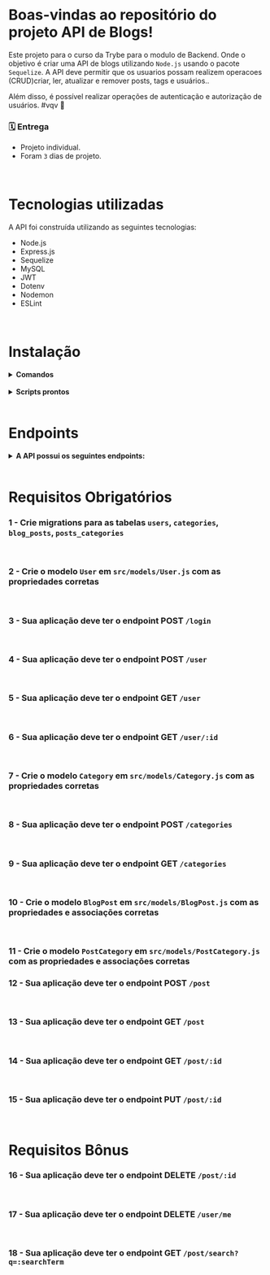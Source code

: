 # Boas-vindas ao repositório do projeto API de Blogs!

Este projeto para o curso da Trybe para o modulo de Backend. Onde o objetivo é criar uma API de blogs utilizando `Node.js` usando o pacote `Sequelize`. A API deve permitir que os usuarios possam realizem operacoes (CRUD)criar, ler, atualizar e remover posts, tags e usuários..

Além disso, é possível realizar operações de autenticação e autorização de usuários.
#vqv 🚀

### 🗓 Entrega 
* Projeto individual.
* Foram `3` dias de projeto.

<br />

# Tecnologias utilizadas

A API foi construída utilizando as seguintes tecnologias:

- Node.js
- Express.js
- Sequelize
- MySQL
- JWT
- Dotenv
- Nodemon
- ESLint

<br />

# Instalação

<details>
  <summary><strong>Comandos</strong></summary>
  Antes de começar a instalação, verifique se você possui o Node.js e o MySQL instalados em sua máquina.

  <br />
<<<<<<< HEAD
  * Dica: Para testar os endpoints recomendo usar a extensão Thunder Client

  <br />
=======
>>>>>>> 3cd9c460c41b550eff2973bc8053b5d4bf127b23

  ####  1 - Clone este repositório para sua máquina local usando o seguinte comando no terminal:
  `git clone https://github.com/lucascbb/blogs-api.git`

  #### 2 - Acesse o diretório do projeto:
  `cd blogs-api`

  #### 3 - Instale as dependências do projeto utilizando o seguinte comando:
  `npm install`

<<<<<<< HEAD
  #### 4 - Rode os serviços node e db com o comando 
  `docker-compose up -d --build`

  #### 5 - Rode os comandos para criar e popular o banco de dados
  `npm run prestart` e `npm run seed`

  #### 6 - Rode o projeto na porta 3001 utilizando o nodemon:
=======
  #### 4 - Rode o projeto na porta 3001 utilizando o nodemon:
>>>>>>> 3cd9c460c41b550eff2973bc8053b5d4bf127b23
  `npm run debug`

</details>

<br />

<details>
  <summary><strong>Scripts prontos</strong></summary>
  <br />
  <summary><strong>Diagrama de Entidade-Relacionamento</strong></summary>
  <br />
  <img src="./der.png" alt="Minha Figura">

  1 - Deleta o banco de dados: "drop": "npx sequelize-cli db:drop"
  - `npm run drop`

  2 - Cria o banco e gera as tabelas: "prestart": "npx sequelize-cli db:create && npx sequelize-cli db:migrate" 
  - `npm run prestart`

  3 - Insere dados/Popula a tabela: "seed": "npx sequelize-cli db:seed:all" 
  - `npm run seed`

</details>
<br />

# Endpoints
<details><summary><strong>A API possui os seguintes endpoints:</strong></summary>

- .get -> `/user`: Retorna uma lista com todos os usuarios cadastrados;

- .get -> `/user/:id`: Retorna um usuario cadastrado baseado no ID;

- .get -> `/categories`: Retorna uma lista com todos as categorias cadastradas;

- .get -> `/post`: Retorna uma lista com todos os posts cadastrados;

- .get -> `/post/search`: Retorna um array de postS que contenham em seu título ou conteúdo o termo passado na URL; 

- .get -> `/post/:id`: Retorna um post cadastrado baseado no ID;

- .post -> `/login`: Fazer login usando um usuario cadastrado, retorna o token;
  
  Exemplo de como corpo da requisição deverá seguir o formato:
    ```json
  {
  "email": "lewishamilton@gmail.com",
  "password": "123456"
  }
  ```

- .post -> `/user`: Cadastrar e adicionar um novo user a sua tabela no banco de dados;
  Exemplo de como corpo da requisição deverá seguir o formato:
  ```json
  {
  "displayName": "Brett Wiltshire",
  "email": "brett@email.com",
  "password": "123456",
  "image": "http://4.bp.blogspot.com/_YA50adQ-7vQ/S1gfR_6ufpI/AAAAAAAAAAk/1ErJGgRWZDg/S45/brett.png"
  // a imagem não é obrigatória
  }
  ```

- .post -> `/categories`: Cadastrar uma nova categoria a sua tabela no banco de dados;
  Exemplo de como corpo da requisição deverá seguir o formato:
  ```json
  {
    "name": "Typescript"
  }
  ```

- .post -> `/post`: Cadastrar um novo blog post e vinculá-lo às categorias em suas tabelas no banco de dados;
  Exemplo de como corpo da requisição deverá seguir o formato:
  ```json
  {
  "title": "Latest updates, August 1st",
  "content": "The whole text for the blog post goes here in this key",
  "categoryIds": [1, 2]
  }
  ```

- .put -> `/post/:id`: Deve permitir a alteração de um blog post caso a pessoa seja dona dele;
  Exemplo de como corpo da requisição deverá seguir o formato:
  ```json
  {
  "title": "Latest updates, August 1st",
  "content": "The whole text for the blog post goes here in this key"
  }
  ```

- .delete -> `/user/me`: Deletar você do banco de dados, baseado no id que esta dentro do seu token;

- .delete ->`/post/:id`: Deletar um blog post baseado no id do banco de dados se ele existir;
</details>
<br />

# Requisitos Obrigatórios

### 1 - Crie migrations para as tabelas `users`, `categories`, `blog_posts`, `posts_categories`
<br />

### 2 - Crie o modelo `User` em `src/models/User.js` com as propriedades corretas
<br />

### 3 - Sua aplicação deve ter o endpoint POST `/login`
<br />

### 4 - Sua aplicação deve ter o endpoint POST `/user`
<br />

### 5 - Sua aplicação deve ter o endpoint GET `/user`
<br />

### 6 - Sua aplicação deve ter o endpoint GET `/user/:id`
<br />

### 7 - Crie o modelo `Category` em `src/models/Category.js` com as propriedades corretas
<br />

### 8 - Sua aplicação deve ter o endpoint POST `/categories`
<br />

### 9 - Sua aplicação deve ter o endpoint GET `/categories`
<br />

### 10 - Crie o modelo `BlogPost` em `src/models/BlogPost.js` com as propriedades e associações corretas
<br />

### 11 - Crie o modelo `PostCategory` em `src/models/PostCategory.js` com as propriedades e associações corretas

### 12 - Sua aplicação deve ter o endpoint POST `/post`
<br />

### 13 - Sua aplicação deve ter o endpoint GET `/post`
<br />

### 14 - Sua aplicação deve ter o endpoint GET `/post/:id`
<br />

### 15 - Sua aplicação deve ter o endpoint PUT `/post/:id`
<br />

# Requisitos Bônus

### 16 - Sua aplicação deve ter o endpoint DELETE `/post/:id`
<br />

### 17 - Sua aplicação deve ter o endpoint DELETE `/user/me`
<br />

### 18 - Sua aplicação deve ter o endpoint GET `/post/search?q=:searchTerm`
